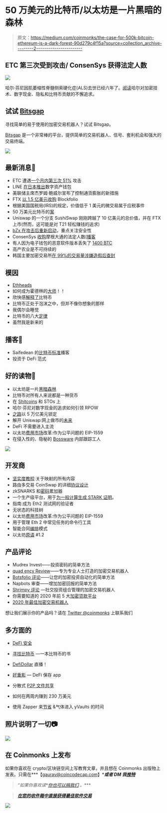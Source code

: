 # 50 万美元的比特币/以太坊是一片黑暗的森林

> 原文：<https://medium.com/coinmonks/the-case-for-500k-bitcoin-ethereum-is-a-dark-forest-90d279c4f15a?source=collection_archive---------2----------------------->

## ETC 第三次受到攻击/ ConsenSys 获得法定人数

![](img/9216dee8114023dde44e3e3554e28a93.png)

哈尔·芬尼因肌萎缩性脊髓侧索硬化症(ALS)去世已经六年了。[阅读](https://bitcoinmagazine.com/articles/the-genesis-files-how-hal-finneys-quest-for-digital-cash-led-to-rpow-and-more)哈尔对加密技术、数字现金、隐私和比特币贡献的不懈追求。

## 试试 [Bitsgap](https://bitsgap.com/?ref=2cb1231&utm_source=coinmonks&utm_medum=blog&utm_campaign=coinmonks_newsletter)

寻找简单的易于使用的加密交易机器人？试试 Bitsgap。

[Bitsgap](https://bitsgap.com/?ref=2cb1231&utm_source=coinmonks&utm_medum=blog&utm_campaign=coinmonks_newsletter) 是一个非常棒的平台，提供简单的交易机器人、信号、套利机会和强大的交易终端。

[![](img/953dc94a15cc70ffb9db85723aa6ed43.png)](https://bitsgap.com/?ref=2cb1231&utm_source=coinmonks&utm_medum=blog&utm_campaign=coinmonks_newsletter)

## 最新消息📰

*   ETC 遭遇[一个月内第三次 51%](https://www.coindesk.com/ethereum-classic-blockchain-subject-to-yet-another-51-attack) 攻击
*   LINE [在日本推出](https://www.coindesk.com/line-launches-digital-asset-wallet-and-blockchain-development-platform)数字资产钱包
*   美联储主席杰罗姆·鲍威尔宣布了控制通货膨胀的新措施
*   FTX [以 1.5 亿美元收购](https://www.theblockcrypto.com/post/75965/ftx-blockfolio-crypto-app-acquisition) Blockfolio
*   根据美国国税局(IRS)的规定，价值低于 1 美元的微交易属于应税事件
*   50 万美元比特币的[案](https://winklevosscapital.com/the-case-for-500k-bitcoin/)
*   Uniswap 的一个分支 SushiSwap 刚刚跨越了 10 亿美元的总价值，并在 FTX 上市(然而，这可能是对 T21 轻松赚钱的追求)
*   [bZx 在攻击后重新启动](https://tokentuesdays.substack.com/p/the-rebirth-of-bzx-protocol)，重点关注安全性
*   ConsenSys [收购](https://twitter.com/Consensys/status/1298248994515189761)摩根大通的法定人数([播客](https://www.youtube.com/watch?v=KqHsYnWpMxk)
*   有人因为电子钱包的恶意软件版本丢失了 [1400 BTC](https://twitter.com/verretor/status/1299920970011029505)
*   高产农业是不可持续的
*   韩国主要加密交易所[在 99%的交易量涉嫌造假后查封](https://www.zerohedge.com/markets/major-korean-crypto-exchange-seized-after-99-trading-volume-allegedly-faked)

## 模因

*   [Ethheads](https://twitter.com/coinsmash_/status/1299915475858657280)
*   如何成为霍德林的[大师](https://www.reddit.com/r/Bitcoin/comments/ii3c3o/how_to_become_master_of_hodling/)！！
*   欣快感[解释了](https://www.reddit.com/r/Bitcoin/comments/iizwpg/euphoria_explains_bitcoin/)比特币
*   比特币正处于泡沫之中，但并不像你想象的那样
*   我偶尔会睡觉
*   比特币的八大[定律](https://www.reddit.com/r/Bitcoin/comments/igxcli/the_8_laws_of_bitcoin/)
*   虽然我是新来的

## 播客💽

*   Saifedean 的[比特币标准](https://saifedean.com/podcast/)播客
*   投资于 DeFi 范式

## 好的读物📑

*   以太坊是一片[黑暗森林](/@danrobinson/ethereum-is-a-dark-forest-ecc5f0505dff)
*   比特币对所有人来说都是一种货币
*   在 [Shitcoins](https://blog.lopp.net/shitcoins-stos/) 和 STOs 上
*   哈尔·芬尼对数字现金的追求如何引领 RPOW
*   [之路](https://twitter.com/TechemyCapital/status/1299126257167204353)以 5 万亿美元锁定
*   解开 Uniswap:网上做市的[未来](/dragonfly-research/unbundling-uniswap-the-future-of-on-chain-market-making-1c7d6948d570)
*   DeFi 不需要进入主流
*   以太坊[费用市场](/@pintail/ethereum-fee-market-reform-eip-1559-as-a-question-of-fairness-567c52dac017)改革:作为公平问题的 EIP-1559
*   在侵入性的、隐秘的 [Bossware](https://www.eff.org/deeplinks/2020/06/inside-invasive-secretive-bossware-tracking-workers) 内部跟踪工人

![](img/71fded297d058fe28ff44b794c9a6b50.png)

## 开发商

*   [坚实度教程](/coinmonks/solidity-tutorial-all-about-mappings-29a12269ee14):关于映射的所有内容
*   路由多交易 CoinSwap 的详细[协议设计](https://lists.linuxfoundation.org/pipermail/bitcoin-dev/2020-August/018080.html)
*   zkSNARKS 和[密码](https://blog.coinbase.com/zksnarks-and-cryptographic-accumulators-f840da0b61c6)累加器
*   一个生产级平台，用于[为一般计算生成 STARK 证明](/@StarkWare/hello-cairo-3cb43b13b209)。
*   指南:成为 Eth2 测试网的验证者
*   无状态的科技树
*   以太坊[费用市场](/@pintail/ethereum-fee-market-reform-eip-1559-as-a-question-of-fairness-567c52dac017)改革:作为公平问题的 EIP-1559
*   用于管理 Eth 2 中常见任务的命令行工具
*   智能合同[编排](/coinmonks/smart-contract-orchestration-patterns-b9043b7c27c4)模式
*   以太坊[原语](/coinmonks/ethereum-primitives-1-2-e7ce0fa0a84c) #1.2

## 产品评论

*   Mudrex Invest——投资密码的简单方法
*   [quad ency Review](https://blog.coincodecap.com/quadency-review-a-crypto-trading-automation-platform)——专为专业人士打造的加密交易机器人
*   [Botsfolio 评论](https://blog.coincodecap.com/botsfolio-review-automate-crypto-investment)——让您的加密投资自动化的简单方法
*   Napbots 审查——增加加密回报的简单方法
*   [Shrimpy 评论](https://blog.coincodecap.com/shrimpy-crypto-trading-bot-review) —社交投资组合管理的加密交易机器人
*   你需要知道的 2020 年前 5 大[加密贷款平台](https://blog.coincodecap.com/top-5-crypto-lending-platforms)
*   [2020 年最佳加密交易机器人](/coinmonks/whats-the-best-crypto-trading-bot-in-2020-top-8-bitcoin-trading-bot-c16adeb13317)

想让我们展示你的产品吗？请在 [Twitter @coinmonks](https://twitter.com/coinmonks) 上联系我们

## 多方面的

*   [DeFi 安全](https://defisafety.com/)
*   [寻找比特币](https://rosenbaum.se/book/grokking-bitcoin-4.html) —一本比特币的书

*   [DefiDollar](/defidollar/defidollar-is-live-b8d9cbc08b88) 直播！
*   [好重影](https://goodghosting.com/) — DeFi 保存 app
*   分散式 [P2P 文件共享](/@Upfiring/the-upfiring-dapp-full-scale-project-launch-upfiring-1-2-2-55d3c8317818)
*   如何在两周内赚到 230 万美元
*   使用 Zapper 来[节省](https://defitutorials.substack.com/p/using-zapper-to-save-time-and-gas) &气体进入 yVaults 的时间

## 照片说明了一切📷

![](img/b70e7fa6d8c20d89fa096c891604f95d.png)

## 在 Coinmonks 上发布

如果你喜欢在 crypto/区块链空间上写教育文章，并且想在 Coinmonks 出版物上发表。只需在***【gaurav@coincodecap.com】****或者 DM 我**[***推特***](https://twitter.com/coinmonks)*

> **“如果你喜欢读*[](https://medium.com/coinmonks)**[*你也可以捐我们*](/coinmonks/monks-need-your-help-7440418d67ec) *。****

> ***[*在您的收件箱中直接获得最佳软件交易*](https://coincodecap.com/?utm_source=coinmonks)***

***[![](img/4fe09ff0a74d46ded053de25b59b68f0.png)](https://coincodecap.com/?utm_source=coinmonks)***